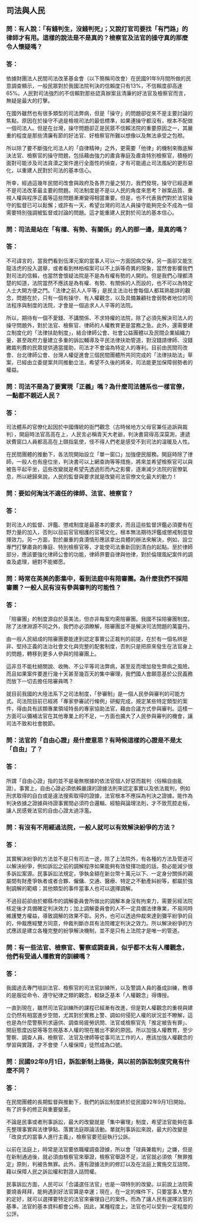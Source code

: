## 司法與人民


### 問：有人說：「有錢判生，沒錢判死」；又說打官司要找「有門路」的律師才有用。這樣的說法是不是真的？檢察官及法官的操守真的那麼令人懷疑嗎？

### 答：

依據財團法人民間司法改革基金會（以下簡稱司改會）在民國91年9月間所做的民意調查顯示，一般民眾對於我國法院判決的信賴度只有13%，不信賴度卻高達65%。人民對司法強烈的不信賴對那些認真辦案且清廉的好法官及檢察官而言，無疑是最大的打擊。

在國外雖然也有很多類型的司法弊病，但是「操守」的問題卻從來不是主要討論的焦點，原因在於操守不過是檢視司法的最低標準，如果連操守都沒有，根本不配做一個司法人。但是在台灣，操守問題卻正是民眾不信賴法院的重要原因之一，其嚴重的程度是那些清廉有節的好法官、好檢察官所難以想像以及無法承受之包袱。

所以除了要不斷強化司法人的「自律精神」之外，更需要「他律」的機制來徹底解決法官、檢察官的操守問題，包括藉由強力的肅貪專庭及肅貪特別檢察官，積極的面對可能涉及司法貪瀆之案件進行全面性的偵查，才有可能遏止司法風紀的更形惡化，以重建人民對於司法的基本信心。

所幸，經過這幾年民間司改會與政府及各界力量之努力，我們發現，操守已經逐漸不是司法改革最主要的問題。司法制度是不是以人民的角度來思考？辦案品質、重視人權與程序正義等這些問題漸漸變得相當重要。但是，也不代表我們對於法官操守的監督已可以鬆懈；或許有一天，希望台灣的司法人員操守能夠完全不成為一個需要特別強調被監督或討論的問題。這才能重建人民對於司法的基本信心。


### 問：司法是站在「有權、有勢、有關係」的人的那一邊，是真的嗎？

### 答：

不可諱言的，當我們看到伍澤元案的當事人可以一方面因病交保，另一面卻又能生龍活虎的投入選舉，或者看到林柏榕案可以不上訴等奇異的現象，當然會影響我們對司法的信賴，也當然會懷疑法院是不是為有權有勢的人開的。但是我們心理都清楚的知道，法院當然不應該是為有權、有勢、有關係的人而設的，也不可以為特定人士大開方便之門。「法律之前人人平等」是民主法治社會每個人都耳熟能詳的觀念，問題在於，只有一個有操守、有人權觀念，以及具備兼顧社會弱勢者地位的司法程序與制度的法院，才會是一個追求人人平等的法院。

所以，期待有一個不愛錢、不講關係、不求特權的法院，除了必須先解決司法人的操守問題外，對於法官、檢察官、律師的人權教育更是當務之急。此外，還需要建立制度化的「法律扶助制度」，結合律師公會、社會公益團體以及民間企業組織力量，甚至政府力量建立多重的訴訟輔導及平民法律扶助管道，對沒錢請律師、沒錢繳裁判費的民眾提供適當援助，司法才不會淪為特定人的專利。目前由民間司改會、台北律師公會、台灣人權促進會三個民間團體所共同完成的「法律扶助法」草案，已經由立委提案共同推動立法，希望不久後的將來，司法能更加保障弱勢者的權益。


### 問：司法不是為了要實現「正義」嗎？為什麼司法體系也一樣官僚，一點都不親近人民？

### 答：
  
司法體系的官僚化起因於中國傳統的衙門觀念（古時候地方父母官兼任追訴與裁判），開庭時法官高高在上，人民言必稱青天大老爺，判決書寫得高深莫測，連遞狀費窗口人員都高高在上頤指氣使，怪不得人們老是感受不到司法的溫暖及人性。

在民間團體的推動下，各法院開始設立「單一窗口」加強便民服務。開庭時除了律師，一般人也有座位坐，判決書可以上網查詢等等措施，將來並希望檢察官可以與被告平起平坐，這些改變就是希望先透過形而內之影響，逐漸減少法院的官僚氣息，所以總歸來說，人民的監督與要求就是改變司法官僚文化最大的動力！


### 問：要如何淘汰不適任的律師、法官、檢察官？

### 答：

對司法人的監督、評鑑、懲戒制度是最基本的要求，而且這些監督評鑑必須要有在野力量的加入，否則以目前官官相護的官場文化，根本無法期待評鑑或懲戒制度發揮效力。另一方面，對於嚴重的貪瀆情形應該拿出具體的辦法來解決，例如，設立專門打擊肅貪的專庭、特別檢察官等，才能使司法重新回到清白的起點。至於律師部分，應該要強化律師公會的功能，律師界要自律與他律，對於倫理風紀案件的調查及處理，絕對不能鄉愿。


### 問：時常在英美的影集中，看到法庭中有陪審團。為什麼我們不採陪審團？一般人民有沒有參與審判的可能性？

### 答：

「陪審團」的制度源自於英美法，但亦非每案均需陪審團。我國不採陪審團制度。除了法律淵源不同之外，我們亦必須瞭解，陪審團並不是解決司法問題的萬靈丹。

由一般人民組成的陪審團要能達到認定事實公正裁判的前提，在於有一個名辨是非、堅持正義的法治社會文化與完整的配套制度，否則只是把原來發生在法官身上的問題，轉移到更多人參與的陪審團上。

這非旦不能杜絕關說、收賄、不公平等司法弊病，甚至反而增加發生弊病之風險。而且如果案件要進行幾十天甚至幾百天的集中審理，我們國人會願意基於公民義務而放下一切去擔任陪審員嗎？

就目前我國的大陸法系下之司法制度，「參審制」是一個人民參與審判的可能方式。司法院目前已經將「專家參審試行條例」研擬完成，規定某些特定類型的案件，得由具有該類專業領域特長的專家協助法官，藉由合議方式參與審判。這樣一方面可以彌補法官在其他專業上的不足，一方面也擴大了人民參與審判的機會，讓司法不致和社會脫節。


### 問：法官的「自由心證」是什麼意思？有時候這樣的心證是不是太「自由」了？

### 答：

所謂「自由心證」指的並不是毫無根據的依法官個人好惡而裁判（俗稱自由亂證）。事實上，自由心證必須依賴嚴謹的證據法則來認定事實以及依法裁判，例如刑求取得的自白或是違法搜索取得的證據，法官根本不應採為判決之證據。能作為判決依據之證據與待證事實間必須符合邏輯、經驗與論理法則，才不致荒腔走板，讓人民感覺法官的自由心證太過浮濫。


### 問：有沒有不用經過法院，一般人就可以有效解決紛爭的方法？

### 答：

其實解決紛爭的方法並不是只有司法一途，除了上法院外，有各種的方法及管道可以解決紛爭，例如訴訟之前的調解程序如果能夠有效發揮功能的話，勢必能減少很多訴訟案源。民事訴訟法規定，爭執金額在新台幣十萬元以下、一定身分關係的親屬間有財產爭執者或者合夥、僱傭、交通、醫療、特定之不動產糾紛等，都屬於強制調解的範疇；其他類型的事件當事人也可以選擇調解。

不過目前卻由於鄉縣市的調解委員會所做出的調解本身沒有拘束力，需要另經法院核定後才具備確定判決效力；加上調解委員會的人不一定具備法律專業，不易同時維護雙方權益，導致調解的效果不彰。另外，也可以透過仲裁來達到彌平紛爭的目的，仲裁應經雙方同意，仲裁判斷亦具有法院確定判決之效力。所以解決紛爭的方式應該是建立各種完整的紛爭解決機制，並不是只有上法院才是唯一的管道。


### 問：有一些法官、檢察官、警察或調查員，似乎都不太有人權觀念，他們有受過人權教育的訓練嗎？

### 答：

我國過去專門培訓法官、檢察官的司法官訓練所，以及警調人員的養成訓練，教導的是服從命令、遵守紀律之類的觀念，較缺乏基本「人權觀念」得傳授。

一直到現在，雖然司法官訓練所的課程已經漸有改進，但是對人權觀念的重視與建立仍然有相當進步空間，尤其對於實務上警、調如何侵犯人權的狀況並不瞭解，這也是為什麼警察刑求逼供、調查局疲勞訊問、法官或檢察官先「推定被告有罪」、開庭態度凶惡等等忽視基本人權的現在層出不窮的原因。所以加強人權教育，至少警察、調查人員、檢察官、法官及律師等從事司法工作的人，應該加強人權觀念的學習與實踐，才不會使「人權保障」徒然成為口號。


### 問：民國92年9月1日，訴訟新制上路後，與以前的訴訟制度究竟有什麼不同？

### 答：

在民間團體的長期監督與推動下，我們的訴訟制度終於從民國92年9月1日開始，有了許多的修正與重要變革。

不論是民事或者刑事訴訟，最大的改變就是「集中審理」制度，希望法官能夠在事先整理事實與法律爭點、落實法庭辯論活動。單就刑事訴訟來說，最大的改變是「改良式的當事人進行主義」，檢察官要蒞庭執行公訴。

以前在法庭上，時常是法官要依職權調查證據，所以會「球員兼裁判」之嫌，但是在新制通過後，就必須由檢察官來舉證，檢察官舉證不足，法官就必須依「無罪推定」原則，判被告無罪。此外，還有證據法則的修訂以及在法庭上實施交互詰問，藉以保障人民之訴訟權和對證人詰問權。

民事訴訟方面，人民可以「合議選任法官」也是一項特別的改變。以前說上法院需要燒香拜拜，能夠遇到好法官算是幸運；現在，在一定的條件下，只要當事人雙方約定好，就可以選擇要特定的法官來審理自己的案件。而為了讓人民有選擇法官的基準，法官的基本資料都會公佈，因此，某種程度上，法官也可以受到一定程度的公評。
